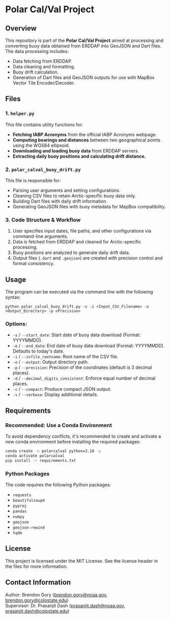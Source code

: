 # Polar Cal/Val Project

## Overview
This repository is part of the **Polar Cal/Val Project** aimed at processing and converting buoy data obtained from ERDDAP into GeoJSON and Dart files. The data processing includes:
- Data fetching from ERDDAP.
- Data cleaning and formatting.
- Buoy drift calculation.
- Generation of Dart files and GeoJSON outputs for use with MapBox Vector Tile Encoder/Decoder.

## Files
### 1. `helper.py`
This file contains utility functions for:
- **Fetching IABP Acronyms** from the official IABP Acronyms webpage.
- **Computing bearings and distances** between two geographical points using the WGS84 ellipsoid.
- **Downloading and loading buoy data** from ERDDAP servers.
- **Extracting daily buoy positions and calculating drift distance.**

### 2. `polar_calval_buoy_drift.py`
This file is responsible for:
- Parsing user arguments and setting configurations.
- Cleaning CSV files to retain Arctic-specific buoy data only.
- Building Dart files with daily drift information.
- Generating GeoJSON files with buoy metadata for MapBox compatibility.

### 3. **Code Structure & Workflow**
1. User specifies input dates, file paths, and other configurations via command-line arguments.
2. Data is fetched from ERDDAP and cleaned for Arctic-specific processing.
3. Buoy positions are analyzed to generate daily drift data.
4. Output files (`.dart` and `.geojson`) are created with precision control and format consistency.

## Usage
The program can be executed via the command line with the following syntax:
```
python polar_calval_buoy_drift.py -v -i <Input_CSV_Filename> -o <Output_Directory> -p <Precision>
```
### Options:
- `-s` / `--start_date`: Start date of buoy data download (Format: YYYYMMDD).
- `-e` / `--end_date`: End date of buoy data download (Format: YYYYMMDD). Defaults to today's date.
- `-i` / `--infile_rootname`: Root name of the CSV file.
- `-o` / `--output`: Output directory path.
- `-p` / `--precision`: Precision of the coordinates (default is 3 decimal places).
- `-d` / `--decimal_digits_consistent`: Enforce equal number of decimal places.
- `-c` / `--compact`: Produce compact JSON output.
- `-v` / `--verbose`: Display additional details.

## Requirements

### Recommended: Use a Conda Environment
To avoid dependency conflicts, it's recommended to create and activate a new conda environment before installing the required packages:

```bash
conda create -n polarcalval python=3.10 -y
conda activate polarcalval
pip install -r requirements.txt
```

### Python Packages
The code requires the following Python packages:
- `requests`
- `beautifulsoup4`
- `pyproj`
- `pandas`
- `numpy`
- `geojson`
- `geojson-rewind`
- `tqdm`

## License
This project is licensed under the MIT License. See the license header in the files for more information.

## Contact Information
Author: Brendon Gory (brendon.gory@noaa.gov, brendon.gory@colostate.edu)  
Supervisor: Dr. Prasanjit Dash (prasanjit.dash@noaa.gov, prasanjit.dash@colostate.edu)